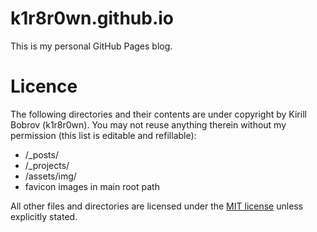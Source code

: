 # k1r8r0wn.github.io
This is my personal GitHub Pages blog.

# Licence
The following directories and their contents are under copyright by Kirill Bobrov (k1r8r0wn). You may not reuse anything therein without my permission (this list is editable and refillable):

* /_posts/
* /_projects/
* /assets/img/
* favicon images in main root path

All other files and directories are licensed under the [MIT license](http://www.opensource.org/licenses/mit-license.php) unless explicitly stated.
